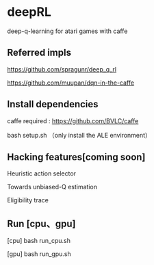 # deepRL
deep-q-learning for atari games with caffe 

Referred impls
-------------
https://github.com/spragunr/deep_q_rl

https://github.com/muupan/dqn-in-the-caffe

Install dependencies
--------------------
caffe required : https://github.com/BVLC/caffe

bash setup.sh （only install the ALE environment）

Hacking features[coming soon]
--------
Heuristic action selector

Towards unbiased-Q estimation

Eligibility trace

Run [cpu、gpu]
---
[cpu] bash run_cpu.sh 

[gpu] bash run_gpu.sh
